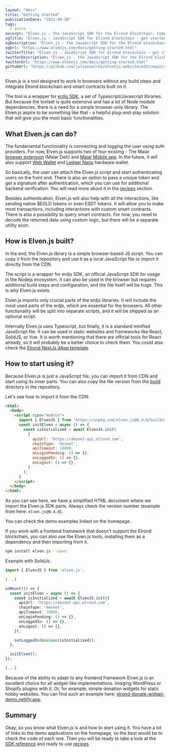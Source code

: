 ```yaml
---
layout: "docs"
title: "Getting started"
publicationDate: "2022-09-20"
tags:
  - intro
excerpt: "Elven.js - the JavaScript SDK for the Elrond blockchain. Compact and simplified wrapper for erdjs!"
ogTitle: "Elven.js - JavaScript SDK for Elrond blockchain - get started!"
ogDescription: "Elven.js - the JavaScript SDK for the Elrond blockchain. Compact and simplified wrapper for erdjs!"
ogUrl: "https://www.elvenjs.com/docs/getting-started.html"
twitterTitle: "Elven.js - JavaScript SDK for Elrond blockchain - get started!"
twitterDescription: "Elven.js - the JavaScript SDK for the Elrond blockchain. Compact and simplified wrapper for erdjs!"
twitterUrl: "https://www.elvenjs.com/docs/getting-started.html"
githubUrl: "https://github.com/juliancwirko/elvenjs-website/edit/main/src/docs/getting-started.md"
---
```



Elven.js is a tool designed to work in browsers without any build steps and integrate Elrond blockchain and smart contracts built on it.

The tool is a wrapper for [erdjs SDK](https://docs.elrond.com/sdk-and-tools/erdjs/erdjs/), a set of Typescript/Javascript libraries. But because the toolset is quite extensive and has a lot of Node module dependencies, there is a need for a simple browser-only library. The Elven.js aspire to be something like that - a helpful plug-and-play solution that will give you the most basic functionalities. 

## What Elven.js can do?

The fundamental functionality is connecting and logging the user using auth providers. For now, Elven.js supports two of four existing - The Maiar [browser extension](https://chrome.google.com/webstore/detail/maiar-defi-wallet/dngmlblcodfobpdpecaadgfbcggfjfnm) (Maiar Defi) and [Maiar Mobile app](https://get.maiar.com/referral/rdmfba3md2). In the future, it will also support [Web Wallet](https://wallet.elrond.com/) and [Ledger Nano](https://www.ledger.com/) hardware wallet.

So basically, the user can attach the Elven.js script and start authenticating users on the front end. There is also an option to pass a unique token and get a signature after authentication, which you can use for additional backend verification. You will read more about it in the [recipes](/docs/recipes.html) section.

Besides authentication, Elven.js will also help with all the interactions, like sending native $EGLD tokens or even ESDT tokens. It will allow you to make most transactions, including interactions with custom smart contracts. There is also a possibility to query smart contracts. For now, you need to decode the returned data using custom logic, but there will be a separate utility soon.

## How is Elven.js built?

In the end, the Elven.js library is a simple browser-based JS script. You can copy it from the repository and use it as a local JavaScript file or import it directly from the CDN.

The script is a wrapper for erdjs SDK, an official JavaScript SDK for usage in the Nodejs ecosystem. It can also be used in the browser but requires additional build steps and configuration, and the file itself will be huge. This is why Elven.js exists. 

Elven.js imports only crucial parts of the erdjs libraries. It will include the most used parts of the erdjs, which are essential for the browsers. All other functionality will be split into separate scripts, and it will be shipped as an optional script.

Internally Elven.js uses Typescript, but finally, it is a standard minified JavaScript file. It can be used in static websites and frameworks like React, SolidJS, or Vue. It is worth mentioning that there are official tools for React already, so it will probably be a better choice to check them. You could also check the [Elrond NextJs dApp template](https://github.com/ElrondDevGuild/nextjs-dapp-template).

## How to start using it?

Because Elven.js is just a JavaScript file, you can import it from CDN and start using its inner parts. You can also copy the file version from the [build](https://github.com/juliancwirko/elven.js/tree/main/build) directory in the repository.

Let's see how to import it from the CDN:

```html
<html>
  <body>
    <script type="module">
      import { ElvenJS } from 'https://unpkg.com/elven.js@0.4.0/build/elven.js';
      const initElven = async () => {
        const isInitialized = await ElvenJS.init(
          {
            apiUrl: 'https://devnet-api.elrond.com',
            chainType: 'devnet',
            apiTimeout: 10000,
            onLoginPending: () => {},
            onLoggedIn: () => {},
            onLogout: () => {},
          }
        );
      }
    </script>
  </body>
</html>
```

As you can see here, we have a simplified HTML document where we import the Elven.js SDK parts. Always check the version number (example from here: `elven.js@0.4.0`).

You can check the demo examples linked on the homepage.

If you work with a frontend framework that doesn't support the Elrond blockchain, you can also use the Elven.js tools, installing them as a dependency and then importing from it.

```bash
npm install elven.js --save
```

Example with SolidJs:
```typescript
import { ElvenJS } from 'elven.js';

(...)

onMount(() => {
  const initElven = async () => {
    const isInitialized = await ElvenJS.init({
      apiUrl: 'https://devnet-api.elrond.com',
      chainType: 'devnet',
      apiTimeout: 10000,
      onLoginPending: () => {},
      onLoggedIn: () => {},
      onLogout: () => {},
    });

    setLoggedIn(Boolean(isInitialized));
  };

  initElven();
});

(...)
```

Because of the ability to adapt to any frontend framework Elven.js is an excellent choice for all widget-like implementations. Imaging WordPress or Shopify plugins with it. Or, for example, simple donation widgets for static hobby websites. You can find such an example here: [elrond-donate-widget-demo.netlify.app](https://elrond-donate-widget-demo.netlify.app/).

## Summary

Okay, so you know what Elven.js is and how to start using it. You have a lot of links to the demo applications on the homepage, so the best would be to check the code of each one. Then you will be ready to take a look at the [SDK reference](/docs/sdk-reference.html) and ready to use [recipes](/docs/recipes.html).
